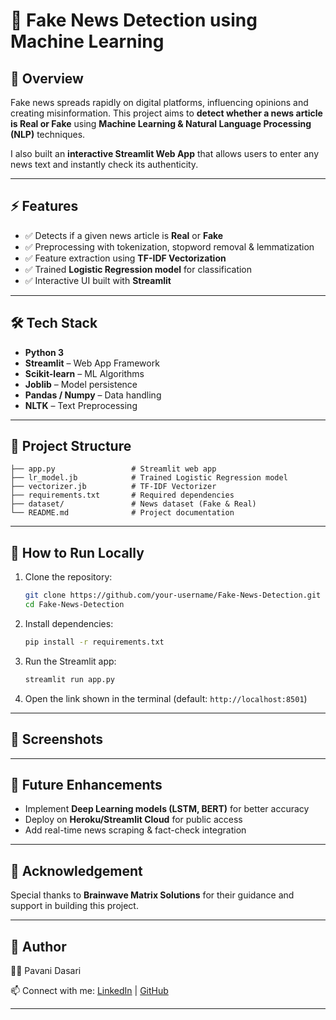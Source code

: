 # 📰 Fake News Detection using Machine Learning

## 📌 Overview

Fake news spreads rapidly on digital platforms, influencing opinions and creating misinformation.
This project aims to **detect whether a news article is Real or Fake** using **Machine Learning & Natural Language Processing (NLP)** techniques.

I also built an **interactive Streamlit Web App** that allows users to enter any news text and instantly check its authenticity.

---

## ⚡ Features

* ✅ Detects if a given news article is **Real** or **Fake**
* ✅ Preprocessing with tokenization, stopword removal & lemmatization
* ✅ Feature extraction using **TF-IDF Vectorization**
* ✅ Trained **Logistic Regression model** for classification
* ✅ Interactive UI built with **Streamlit**

---

## 🛠 Tech Stack

* **Python 3**
* **Streamlit** – Web App Framework
* **Scikit-learn** – ML Algorithms
* **Joblib** – Model persistence
* **Pandas / Numpy** – Data handling
* **NLTK** – Text Preprocessing

---

## 📂 Project Structure

```
├── app.py                 # Streamlit web app  
├── lr_model.jb            # Trained Logistic Regression model  
├── vectorizer.jb          # TF-IDF Vectorizer  
├── requirements.txt       # Required dependencies  
├── dataset/               # News dataset (Fake & Real)  
└── README.md              # Project documentation  
```

---

## 🚀 How to Run Locally

1. Clone the repository:

   ```bash
   git clone https://github.com/your-username/Fake-News-Detection.git
   cd Fake-News-Detection
   ```

2. Install dependencies:

   ```bash
   pip install -r requirements.txt
   ```

3. Run the Streamlit app:

   ```bash
   streamlit run app.py
   ```

4. Open the link shown in the terminal (default: `http://localhost:8501`)

---

## 📸 Screenshots



---

## 🔮 Future Enhancements

* Implement **Deep Learning models (LSTM, BERT)** for better accuracy
* Deploy on **Heroku/Streamlit Cloud** for public access
* Add real-time news scraping & fact-check integration

---

## 🙏 Acknowledgement

Special thanks to **Brainwave Matrix Solutions** for their guidance and support in building this project.

---

## 📌 Author

👩‍💻 Pavani Dasari

📫 Connect with me: [LinkedIn](www.linkedin.com/in/pavani-dasari-691bb5321) | [GitHub](https://github.com/PavaniDasari-273)

---






